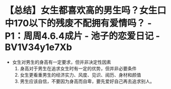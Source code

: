 # 【总结】女生都喜欢高的男生吗？女生口中170以下的残废不配拥有爱情吗？ - P1：周周4.6.4成片 - 池子的恋爱日记 - BV1V34y1e7Xb

-   女生对男生的身高有一定要求，但并非决定性因素
    1.  身高对于男生在追求女生时有一定的优势，但并非必要条件
    2.  女生更看重男生的经济实力、风度、见识、阅历、身材和颜值
    3.  男生应该自信，不要因为身高而自卑，要先爱好自己再去追求别人。